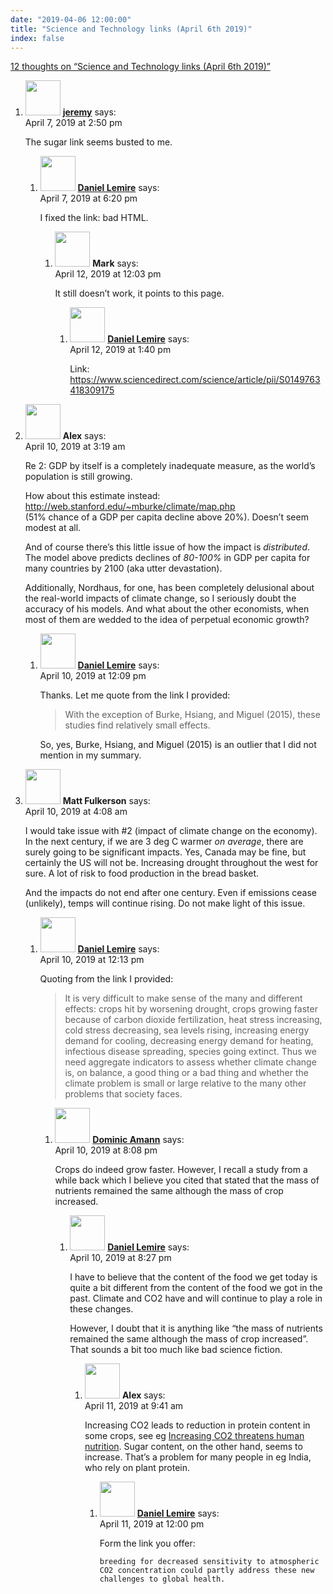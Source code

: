 ```yaml
---
date: "2019-04-06 12:00:00"
title: "Science and Technology links (April 6th 2019)"
index: false
---
```


[12 thoughts on &ldquo;Science and Technology links (April 6th 2019)&rdquo;](/lemire/blog/2019/04-06-science-and-technology-links-april-6th-2019)

<ol class="comment-list">
<li id="comment-400023" class="comment even thread-even depth-1 parent">
<div class="comment-author vcard">
<img alt src="https://secure.gravatar.com/avatar/a36b765fcf031bfa72d28f38cfa54de6?s=56&#038;d=mm&#038;r=g" srcset="https://secure.gravatar.com/avatar/a36b765fcf031bfa72d28f38cfa54de6?s=112&#038;d=mm&#038;r=g 2x" class="avatar avatar-56 photo" height="56" width="56" decoding="async" /> <b class="fn"><a href="http://www.tmttlt.com" class="url" rel="ugc external nofollow">jeremy</a></b> <span class="says">says:</span> </div>
<div class="comment-metadata"><time datetime="2019-04-07T14:50:57+00:00">April 7, 2019 at 2:50 pm</time></a> </div>
<div class="comment-content">
<p>The sugar link seems busted to me.</p>
</div>
<ol class="children">
<li id="comment-400048" class="comment byuser comment-author-lemire bypostauthor odd alt depth-2 parent">
<div class="comment-author vcard">
<img alt src="https://secure.gravatar.com/avatar/2ca999bef9535950f5b84281a4dab006?s=56&#038;d=mm&#038;r=g" srcset="https://secure.gravatar.com/avatar/2ca999bef9535950f5b84281a4dab006?s=112&#038;d=mm&#038;r=g 2x" class="avatar avatar-56 photo" height="56" width="56" decoding="async" /> <b class="fn"><a href="https://lemire.me/en/" class="url" rel="ugc">Daniel Lemire</a></b> <span class="says">says:</span> </div>
<div class="comment-metadata"><time datetime="2019-04-07T18:20:34+00:00">April 7, 2019 at 6:20 pm</time></a> </div>
<div class="comment-content">
<p>I fixed the link: bad HTML.</p>
</div>
<ol class="children">
<li id="comment-401184" class="comment even depth-3 parent">
<div class="comment-author vcard">
<img alt src="https://secure.gravatar.com/avatar/cc1eef12421e638d24f552d56867ba82?s=56&#038;d=mm&#038;r=g" srcset="https://secure.gravatar.com/avatar/cc1eef12421e638d24f552d56867ba82?s=112&#038;d=mm&#038;r=g 2x" class="avatar avatar-56 photo" height="56" width="56" loading="lazy" decoding="async" /> <b class="fn">Mark</b> <span class="says">says:</span> </div>
<div class="comment-metadata"><time datetime="2019-04-12T12:03:05+00:00">April 12, 2019 at 12:03 pm</time></a> </div>
<div class="comment-content">
<p>It still doesn&rsquo;t work, it points to this page.</p>
</div>
<ol class="children">
<li id="comment-401194" class="comment byuser comment-author-lemire bypostauthor odd alt depth-4">
<div class="comment-author vcard">
<img alt src="https://secure.gravatar.com/avatar/2ca999bef9535950f5b84281a4dab006?s=56&#038;d=mm&#038;r=g" srcset="https://secure.gravatar.com/avatar/2ca999bef9535950f5b84281a4dab006?s=112&#038;d=mm&#038;r=g 2x" class="avatar avatar-56 photo" height="56" width="56" loading="lazy" decoding="async" /> <b class="fn"><a href="https://lemire.me/en/" class="url" rel="ugc">Daniel Lemire</a></b> <span class="says">says:</span> </div>
<div class="comment-metadata"><time datetime="2019-04-12T13:40:11+00:00">April 12, 2019 at 1:40 pm</time></a> </div>
<div class="comment-content">
<p>Link: <a href="https://www.sciencedirect.com/science/article/pii/S0149763418309175" rel="nofollow ugc">https://www.sciencedirect.com/science/article/pii/S0149763418309175</a></p>
</div>
</li>
</ol>
</li>
</ol>
</li>
</ol>
</li>
<li id="comment-400623" class="comment even thread-odd thread-alt depth-1 parent">
<div class="comment-author vcard">
<img alt src="https://secure.gravatar.com/avatar/244fea777fb02ca92f656e21503ac7fd?s=56&#038;d=mm&#038;r=g" srcset="https://secure.gravatar.com/avatar/244fea777fb02ca92f656e21503ac7fd?s=112&#038;d=mm&#038;r=g 2x" class="avatar avatar-56 photo" height="56" width="56" loading="lazy" decoding="async" /> <b class="fn">Alex</b> <span class="says">says:</span> </div>
<div class="comment-metadata"><time datetime="2019-04-10T03:19:59+00:00">April 10, 2019 at 3:19 am</time></a> </div>
<div class="comment-content">
<p>Re 2: GDP by itself is a completely inadequate measure, as the world&rsquo;s population is still growing.</p>
<p>How about this estimate instead: <a href="http://web.stanford.edu/~mburke/climate/map.php" rel="nofollow">http://web.stanford.edu/~mburke/climate/map.php</a><br/>
(51% chance of a GDP per capita decline above 20%). Doesn&rsquo;t seem modest at all.</p>
<p>And of course there&rsquo;s this little issue of how the impact is <em>distributed</em>. The model above predicts declines of <em>80-100%</em> in GDP per capita for many countries by 2100 (aka utter devastation).</p>
<p>Additionally, Nordhaus, for one, has been completely delusional about the real-world impacts of climate change, so I seriously doubt the accuracy of his models. And what about the other economists, when most of them are wedded to the idea of perpetual economic growth?</p>
</div>
<ol class="children">
<li id="comment-400691" class="comment byuser comment-author-lemire bypostauthor odd alt depth-2">
<div class="comment-author vcard">
<img alt src="https://secure.gravatar.com/avatar/2ca999bef9535950f5b84281a4dab006?s=56&#038;d=mm&#038;r=g" srcset="https://secure.gravatar.com/avatar/2ca999bef9535950f5b84281a4dab006?s=112&#038;d=mm&#038;r=g 2x" class="avatar avatar-56 photo" height="56" width="56" loading="lazy" decoding="async" /> <b class="fn"><a href="https://lemire.me/en/" class="url" rel="ugc">Daniel Lemire</a></b> <span class="says">says:</span> </div>
<div class="comment-metadata"><time datetime="2019-04-10T12:09:20+00:00">April 10, 2019 at 12:09 pm</time></a> </div>
<div class="comment-content">
<p>Thanks. Let me quote from the link I provided:</p>
<blockquote><p>With the exception of Burke, Hsiang, and Miguel (2015), these studies find relatively small effects.</p></blockquote>
<p>So, yes, Burke, Hsiang, and Miguel (2015) is an outlier that I did not mention in my summary.</p>
</div>
</li>
</ol>
</li>
<li id="comment-400629" class="comment even thread-even depth-1 parent">
<div class="comment-author vcard">
<img alt src="https://secure.gravatar.com/avatar/e82a2331062312380fffc478ce276913?s=56&#038;d=mm&#038;r=g" srcset="https://secure.gravatar.com/avatar/e82a2331062312380fffc478ce276913?s=112&#038;d=mm&#038;r=g 2x" class="avatar avatar-56 photo" height="56" width="56" loading="lazy" decoding="async" /> <b class="fn">Matt Fulkerson</b> <span class="says">says:</span> </div>
<div class="comment-metadata"><time datetime="2019-04-10T04:08:34+00:00">April 10, 2019 at 4:08 am</time></a> </div>
<div class="comment-content">
<p>I would take issue with #2 (impact of climate change on the economy). In the next century, if we are 3 deg C warmer <em>on average</em>, there are surely going to be significant impacts. Yes, Canada may be fine, but certainly the US will not be. Increasing drought throughout the west for sure. A lot of risk to food production in the bread basket.</p>
<p>And the impacts do not end after one century. Even if emissions cease (unlikely), temps will continue rising. Do not make light of this issue.</p>
</div>
<ol class="children">
<li id="comment-400692" class="comment byuser comment-author-lemire bypostauthor odd alt depth-2 parent">
<div class="comment-author vcard">
<img alt src="https://secure.gravatar.com/avatar/2ca999bef9535950f5b84281a4dab006?s=56&#038;d=mm&#038;r=g" srcset="https://secure.gravatar.com/avatar/2ca999bef9535950f5b84281a4dab006?s=112&#038;d=mm&#038;r=g 2x" class="avatar avatar-56 photo" height="56" width="56" loading="lazy" decoding="async" /> <b class="fn"><a href="https://lemire.me/en/" class="url" rel="ugc">Daniel Lemire</a></b> <span class="says">says:</span> </div>
<div class="comment-metadata"><time datetime="2019-04-10T12:13:03+00:00">April 10, 2019 at 12:13 pm</time></a> </div>
<div class="comment-content">
<p>Quoting from the link I provided:</p>
<blockquote><p>It is very difficult to make sense of the many and different effects: crops hit by worsening drought, crops growing faster because of carbon dioxide fertilization, heat stress increasing, cold stress decreasing, sea levels rising, increasing energy demand for cooling, decreasing energy demand for heating, infectious disease spreading, species going extinct. Thus we need aggregate indicators to assess whether climate change is, on balance, a good thing or a bad thing and whether the climate problem is small or large relative to the many other problems that society faces. </p></blockquote>
</div>
<ol class="children">
<li id="comment-400763" class="comment even depth-3 parent">
<div class="comment-author vcard">
<img alt src="https://secure.gravatar.com/avatar/1b5f40ec7c1e07935001188ea498d188?s=56&#038;d=mm&#038;r=g" srcset="https://secure.gravatar.com/avatar/1b5f40ec7c1e07935001188ea498d188?s=112&#038;d=mm&#038;r=g 2x" class="avatar avatar-56 photo" height="56" width="56" loading="lazy" decoding="async" /> <b class="fn"><a href="https://blog.lbs.ca/farming" class="url" rel="ugc external nofollow">Dominic Amann</a></b> <span class="says">says:</span> </div>
<div class="comment-metadata"><time datetime="2019-04-10T20:08:34+00:00">April 10, 2019 at 8:08 pm</time></a> </div>
<div class="comment-content">
<p>Crops do indeed grow faster. However, I recall a study from a while back which I believe you cited that stated that the mass of nutrients remained the same although the mass of crop increased.</p>
</div>
<ol class="children">
<li id="comment-400767" class="comment byuser comment-author-lemire bypostauthor odd alt depth-4 parent">
<div class="comment-author vcard">
<img alt src="https://secure.gravatar.com/avatar/2ca999bef9535950f5b84281a4dab006?s=56&#038;d=mm&#038;r=g" srcset="https://secure.gravatar.com/avatar/2ca999bef9535950f5b84281a4dab006?s=112&#038;d=mm&#038;r=g 2x" class="avatar avatar-56 photo" height="56" width="56" loading="lazy" decoding="async" /> <b class="fn"><a href="https://lemire.me/en/" class="url" rel="ugc">Daniel Lemire</a></b> <span class="says">says:</span> </div>
<div class="comment-metadata"><time datetime="2019-04-10T20:27:01+00:00">April 10, 2019 at 8:27 pm</time></a> </div>
<div class="comment-content">
<p>I have to believe that the content of the food we get today is quite a bit different from the content of the food we got in the past. Climate and CO2 have and will continue to play a role in these changes.</p>
<p>However, I doubt that it is anything like &ldquo;the mass of nutrients remained the same although the mass of crop increased&rdquo;. That sounds a bit too much like bad science fiction.</p>
</div>
<ol class="children">
<li id="comment-400899" class="comment even depth-5 parent">
<div class="comment-author vcard">
<img alt src="https://secure.gravatar.com/avatar/244fea777fb02ca92f656e21503ac7fd?s=56&#038;d=mm&#038;r=g" srcset="https://secure.gravatar.com/avatar/244fea777fb02ca92f656e21503ac7fd?s=112&#038;d=mm&#038;r=g 2x" class="avatar avatar-56 photo" height="56" width="56" loading="lazy" decoding="async" /> <b class="fn">Alex</b> <span class="says">says:</span> </div>
<div class="comment-metadata"><time datetime="2019-04-11T09:41:13+00:00">April 11, 2019 at 9:41 am</time></a> </div>
<div class="comment-content">
<p>Increasing CO2 leads to reduction in protein content in some crops, see eg <a href="https://www.nature.com/articles/nature13179" rel="nofollow">Increasing CO2 threatens human nutrition</a>. Sugar content, on the other hand, seems to increase. That&rsquo;s a problem for many people in eg India, who rely on plant protein.</p>
</div>
<ol class="children">
<li id="comment-400932" class="comment byuser comment-author-lemire bypostauthor odd alt depth-6">
<div class="comment-author vcard">
<img alt src="https://secure.gravatar.com/avatar/2ca999bef9535950f5b84281a4dab006?s=56&#038;d=mm&#038;r=g" srcset="https://secure.gravatar.com/avatar/2ca999bef9535950f5b84281a4dab006?s=112&#038;d=mm&#038;r=g 2x" class="avatar avatar-56 photo" height="56" width="56" loading="lazy" decoding="async" /> <b class="fn"><a href="https://lemire.me/en/" class="url" rel="ugc">Daniel Lemire</a></b> <span class="says">says:</span> </div>
<div class="comment-metadata"><time datetime="2019-04-11T12:00:54+00:00">April 11, 2019 at 12:00 pm</time></a> </div>
<div class="comment-content">
<p>Form the link you offer:</p>
<pre><code>breeding for decreased sensitivity to atmospheric CO2 concentration could partly address these new challenges to global health.
</code></pre>
</div>
</li>
</ol>
</li>
</ol>
</li>
</ol>
</li>
</ol>
</li>
</ol>
</li>
</ol>
